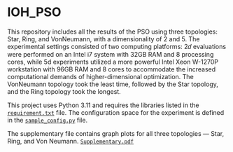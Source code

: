 # IOH_PSO

This repository includes all the results of the PSO using three topologies: Star, Ring, and VonNeumann, with a dimensionality of 2 and 5. The experimental settings consisted of two computing platforms: 2𝑑 evaluations were performed on an Intel i7 system with 32GB RAM and 8 processing cores, while 5d experiments utilized a more powerful Intel Xeon W-1270P workstation with 96GB RAM and 8 cores to accommodate the increased computational demands of higher-dimensional optimization. The VonNeumann topology took the least time, followed by the Star topology, and the Ring topology took the longest.


This project uses Python 3.11 and requires the libraries listed in the [`requirement.txt`](./requirement.txt) file. The configuration space for the experiment is defined in the [`sample_config.py`](./sample_config.py) file.

The supplementary file contains graph plots for all three topologies — Star, Ring, and Von Neumann.  [`Supplementary.pdf`](./Supplementary.pdf)



